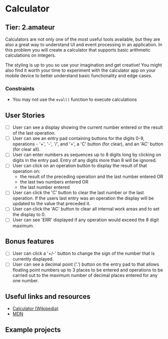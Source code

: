 # Calculator
## Tier: 2.amateur

Calculators are not only one of the most useful tools available, but they are also a great way to understand UI and event processing in an application. In this problem you will create a calculator that supports basic arithmetic calculations on integers. 

The styling is up to you so use your imagination and get creative! You might also find it worth your time to experiment with the calculator app on your mobile device to better understand basic functionality and edge cases.

### Constraints

- You may not use the `eval()` function to execute calculations

## User Stories
-   [ ] User can see a display showing the current number entered or the result of the last operation.
-   [ ] User can see an entry pad containing buttons for the digits 0-9, operations - '+', '-', '/', and '=', a 'C' button (for clear), and an 'AC' button (for clear all).
-   [ ] User can enter numbers as sequences up to 8 digits long by clicking on digits in the entry pad. Entry of any digits more than 8 will be ignored.
-   [ ] User can click on an operation button to display the result of that operation on:
    * the result of the preceding operation and the last number entered OR
    * the last two numbers entered OR
    * the last number entered
-   [ ] User can click the 'C' button to clear the last number or the last operation. If the users last entry was an operation the display will be updated to the value that preceded it.
-   [ ] User can click the 'AC' button to clear all internal work areas and to set the display to 0.
-   [ ] User can see 'ERR' displayed if any operation would exceed the 8 digit maximum.

## Bonus features

-   [ ] User can click a '+/-' button to change the sign of the number that is currently displayed.
-   [ ] User can see a decimal point ('.') button on the entry pad to that allows floating point numbers up to 3 places to be entered and operations to be carried out to the maximum number of decimal places entered for any one number.

## Useful links and resources
- [Calculator (Wikipedia)](https://en.wikipedia.org/wiki/Calculator)
- [MDN](https://developer.mozilla.org/en-US/)

## Example projects
